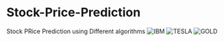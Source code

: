 # Stock-Price-Prediction
Stock PRice Prediction using Different algorithms
![IBM](https://github.com/Ambuj-Bhandari/Stock-Price-Prediction/assets/90816837/e2d109b5-eeb2-4013-8192-7421a02ea7ff)
![TESLA](https://github.com/Ambuj-Bhandari/Stock-Price-Prediction/assets/90816837/5afc1e34-2254-4b01-9579-86d13d77ce32)
![GOLD](https://github.com/Ambuj-Bhandari/Stock-Price-Prediction/assets/90816837/84346310-4d45-472e-b7f0-1b2366f78692)
